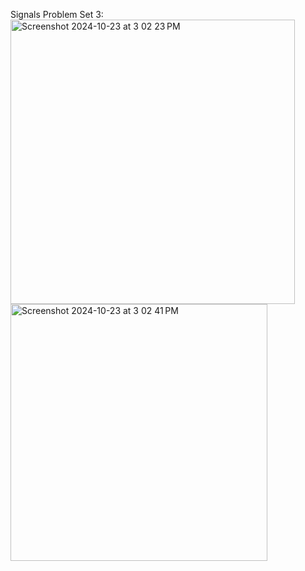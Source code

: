 Signals Problem Set 3: 
<img width="455" alt="Screenshot 2024-10-23 at 3 02 23 PM" src="https://github.com/user-attachments/assets/ffa76c35-3d53-442d-8e8b-f1f009194745">
<img width="411" alt="Screenshot 2024-10-23 at 3 02 41 PM" src="https://github.com/user-attachments/assets/fb375370-34e5-4c78-82ed-4aea57570122">

